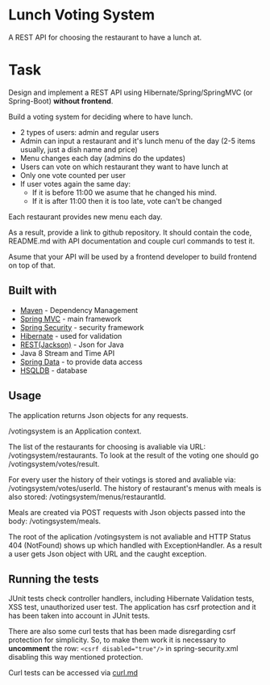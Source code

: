 # Lunch Voting System

A REST API for choosing the restaurant to have a lunch at.
# Task

Design and implement a REST API using Hibernate/Spring/SpringMVC (or Spring-Boot) **without frontend**.

Build a voting system for deciding where to have lunch.

 * 2 types of users: admin and regular users
 * Admin can input a restaurant and it's lunch menu of the day (2-5 items usually, just a dish name and price)
 * Menu changes each day (admins do the updates)
 * Users can vote on which restaurant they want to have lunch at
 * Only one vote counted per user
 * If user votes again the same day:
    - If it is before 11:00 we asume that he changed his mind.
    - If it is after 11:00 then it is too late, vote can't be changed

Each restaurant provides new menu each day.

As a result, provide a link to github repository. It should contain the code, README.md with API documentation and couple curl commands to test it.

Asume that your API will be used by a frontend developer to build frontend on top of that.


## Built with

* [Maven](https://maven.apache.org/) - Dependency Management
* [Spring MVC](https://projects.spring.io/spring-framework/) - main framework
* [Spring Security](https://projects.spring.io/spring-security/) - security framework
* [Hibernate](http://hibernate.org/) - used for validation
* [REST(Jackson)](https://github.com/FasterXML/jackson) - Json for Java
* Java 8 Stream and Time API
* [Spring Data](https://projects.spring.io/spring-data/) - to provide data access
* [HSQLDB](http://hsqldb.org/) - database


## Usage

The application returns Json objects for any requests.

/votingsystem is an Application context.

The list of the restaurants for choosing is avaliable via URL: /votingsystem/restaurants.
To look at the result of the voting one should go /votingsystem/votes/result.

For every user the history of their votings is stored and avaliable via: /votingsystem/votes/userId.
The history of restaurant's menus with meals is also stored: /votingsystem/menus/restaurantId.

Meals are created via POST requests with Json objects passed into the body: /votingsystem/meals.

The root of the aplication /votingsystem is not avaliable and HTTP Status 404 (NotFound) shows up which handled with ExceptionHandler.
As a result a user gets Json object with URL and the caught exception.

## Running the tests

JUnit tests check controller handlers, including Hibernate Validation tests, XSS test, unauthorized user test.
The application has csrf protection and it has been taken into account in JUnit tests.

There are also some curl tests that has been made disregarding csrf protection for simplicity.
So, to make them work it is necessary to **uncomment** the row: ```<csrf disabled="true"/>``` in spring-security.xml disabling this way mentioned protection.

Curl tests can be accessed via [curl.md](https://github.com/RAA1989/votingsystem/blob/master/config/curl.md)
